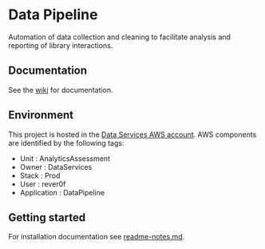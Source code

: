 # Data Pipeline

Automation of data collection and cleaning to facilitate analysis and reporting of library interactions. 

## Documentation

See the [wiki](https://code.vt.edu/dataservices/data-pipeline/-/wikis/home) for documentation.

## Environment

This project is hosted in the [Data Services AWS account](https://260377936955.signin.aws.amazon.com/console).  AWS components are identified by the following tags:
- Unit : AnalyticsAssessment
- Owner : DataServices
- Stack : Prod
- User : rever0f
- Application : DataPipeline



## Getting started

For installation documentation see [readme-notes.md](https://code.vt.edu/dataservices/data-pipeline/-/blob/main/readme-notes.md).
